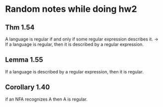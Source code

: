# Random notes while doing hw2

## Thm 1.54
A language is regular if and only if some regular expression describes it.
-> If a language is regular, then it is described by a regular expression.

## Lemma 1.55
If a language is described by a regular expression, then it is regular.

## Corollary 1.40
if an NFA recognizes A then A is regular.

